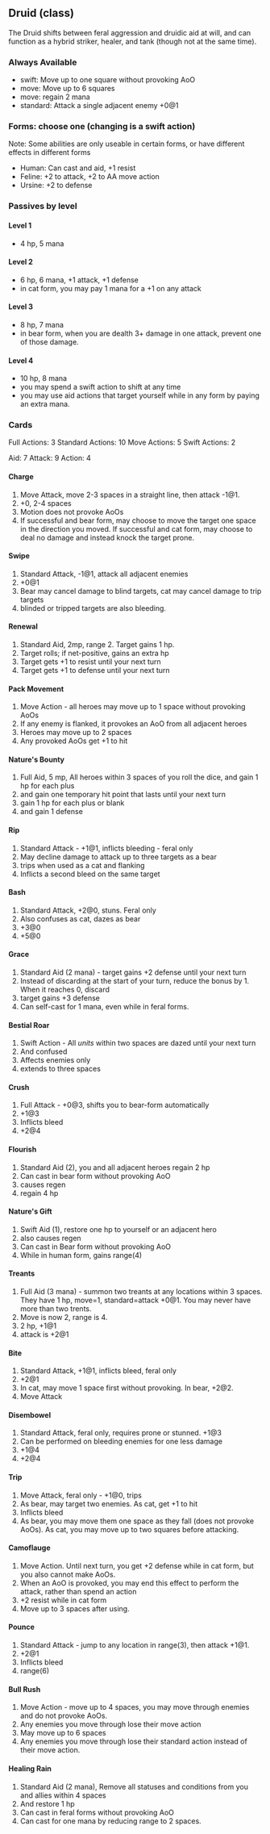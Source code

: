 ## Druid (class)

The Druid shifts between feral aggression and druidic aid at will, and can function as a hybrid
striker, healer, and tank (though not at the same time).

### Always Available

* swift: Move up to one square without provoking AoO
* move: Move up to 6 squares
* move: regain 2 mana
* standard: Attack a single adjacent enemy +0@1

### Forms: choose one (changing is a swift action)

Note: Some abilities are only useable in certain forms,
or have different effects in different forms

* Human: Can cast and aid, +1 resist
* Feline: +2 to attack, +2 to AA move action
* Ursine: +2 to defense

### Passives by level

#### Level 1
* 4 hp, 5 mana

#### Level 2
* 6 hp, 6 mana, +1 attack, +1 defense
* in cat form, you may pay 1 mana for a +1 on any attack

#### Level 3
* 8 hp, 7 mana
* in bear form, when you are dealth 3+ damage in one attack, prevent one of those damage.

#### Level 4
* 10 hp, 8 mana
* you may spend a swift action to shift at any time
* you may use aid actions that target yourself while in any form by paying an extra mana.


### Cards

Full Actions: 3
Standard Actions: 10
Move Actions: 5
Swift Actions: 2

Aid: 7
Attack: 9
Action: 4

#### Charge
1. Move Attack, move 2-3 spaces in a straight line, then attack -1@1.
2. +0, 2-4 spaces
3. Motion does not provoke AoOs
4. If successful and bear form, may choose to move the target one space in the direction you moved.
   If successful and cat form, may choose to deal no damage and instead knock the target prone.

#### Swipe
1. Standard Attack, -1@1, attack all adjacent enemies
2. +0@1
3. Bear may cancel damage to blind targets, cat may cancel damage to trip targets
4. blinded or tripped targets are also bleeding.

#### Renewal
1. Standard Aid, 2mp, range 2. Target gains 1 hp.
2. Target rolls; if net-positive, gains an extra hp
3. Target gets +1 to resist until your next turn
4. Target gets +1 to defense until your next turn

#### Pack Movement
1. Move Action - all heroes may move up to 1 space without provoking AoOs
2. If any enemy is flanked, it provokes an AoO from all adjacent heroes
3. Heroes may move up to 2 spaces
4. Any provoked AoOs get +1 to hit

#### Nature's Bounty
1. Full Aid, 5 mp, All heroes within 3 spaces of you roll the dice, and gain 1 hp for each plus
2. and gain one temporary hit point that lasts until your next turn
3. gain 1 hp for each plus or blank
4. and gain 1 defense

#### Rip
1. Standard Attack - +1@1, inflicts bleeding - feral only
2. May decline damage to attack up to three targets as a bear
3. trips when used as a cat and flanking
4. Inflicts a second bleed on the same target

#### Bash
1. Standard Attack, +2@0, stuns. Feral only
2. Also confuses as cat, dazes as bear
3. +3@0
4. +5@0

#### Grace
1. Standard Aid (2 mana) - target gains +2 defense until your next turn
2. Instead of discarding at the start of your turn, reduce the bonus by 1. When it reaches 0, discard
3. target gains +3 defense
4. Can self-cast for 1 mana, even while in feral forms.

#### Bestial Roar
1. Swift Action - All *units* within two spaces are dazed until your next turn
2. And confused
3. Affects enemies only
4. extends to three spaces

#### Crush
1. Full Attack - +0@3, shifts you to bear-form automatically
2. +1@3
3. Inflicts bleed
4. +2@4

#### Flourish
1. Standard Aid (2), you and all adjacent heroes regain 2 hp
2. Can cast in bear form without provoking AoO
3. causes regen
4. regain 4 hp

#### Nature's Gift
1. Swift Aid (1), restore one hp to yourself or an adjacent hero
2. also causes regen
3. Can cast in Bear form without provoking AoO
4. While in human form, gains range(4)

#### Treants
1. Full Aid (3 mana) - summon two treants at any locations within 3 spaces.
They have 1 hp, move=1, standard=attack +0@1. You may never have more than two trents.
2. Move is now 2, range is 4.
3. 2 hp, +1@1
4. attack is +2@1

#### Bite
1. Standard Attack, +1@1, inflicts bleed, feral only
2. +2@1
3. In cat, may move 1 space first without provoking. In bear, +2@2.
4. Move Attack

#### Disembowel
1. Standard Attack, feral only, requires prone or stunned. +1@3
2. Can be performed on bleeding enemies for one less damage
3. +1@4
4. +2@4

#### Trip
1. Move Attack, feral only - +1@0, trips
2. As bear, may target two enemies. As cat, get +1 to hit
3. Inflicts bleed
4. As bear, you may move them one space as they fall (does not provoke AoOs). As cat,
   you may move up to two squares before attacking.

#### Camoflauge
1. Move Action. Until next turn, you get +2 defense while in cat form, but you also cannot make AoOs.
2. When an AoO is provoked, you may end this effect to perform the attack, rather than spend an action
3. +2 resist while in cat form
4. Move up to 3 spaces after using.

#### Pounce
1. Standard Attack - jump to any location in range(3), then attack +1@1.
2. +2@1
3. Inflicts bleed
4. range(6)

#### Bull Rush
1. Move Action - move up to 4 spaces, you may move through enemies and do not provoke AoOs.
2. Any enemies you move through lose their move action
3. May move up to 6 spaces
4. Any enemies you move through lose their standard action instead of their move action.

#### Healing Rain
1. Standard Aid (2 mana), Remove all statuses and conditions from you and allies within 4 spaces
2. And restore 1 hp
3. Can cast in feral forms without provoking AoO
4. Can cast for one mana by reducing range to 2 spaces.
